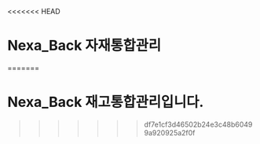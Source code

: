 <<<<<<< HEAD
# Nexa_Back 자재통합관리
=======
# Nexa_Back 재고통합관리입니다.
>>>>>>> df7e1cf3d46502b24e3c48b60499a920925a2f0f
